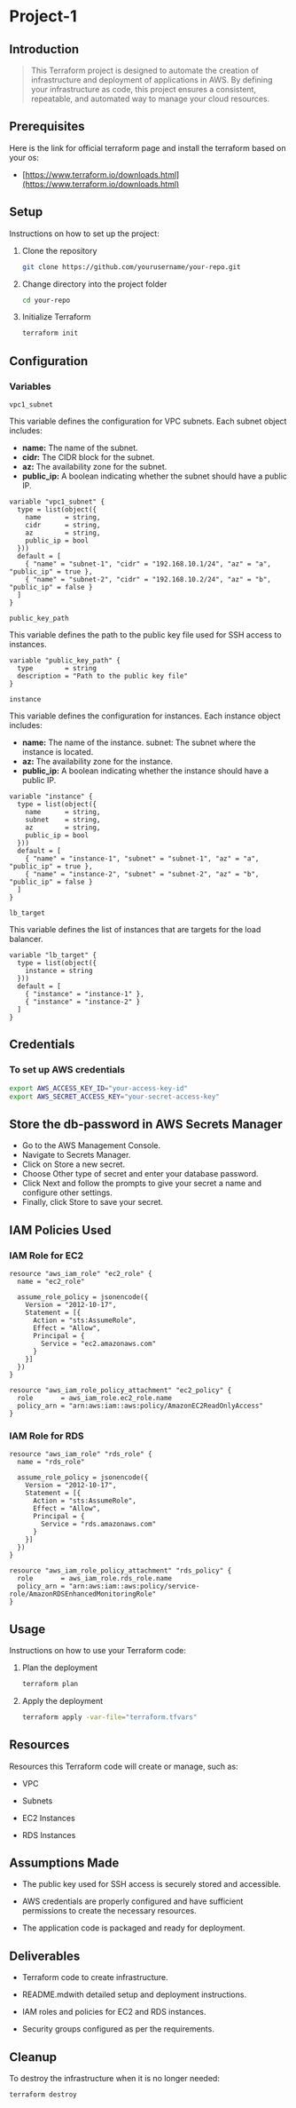 # Project-1

## Introduction

>This Terraform project is designed to automate the creation of infrastructure and deployment of applications in AWS. By defining your infrastructure as code, this project ensures a consistent, repeatable, and automated way to manage your cloud resources.

## Prerequisites

Here is the link for official terraform page and install the terraform based on your os:

- [https://www.terraform.io/downloads.html](https://www.terraform.io/downloads.html)

## Setup

Instructions on how to set up the project:

1. Clone the repository

   ```sh
   git clone https://github.com/yourusername/your-repo.git
2. Change directory into the project folder

   ```sh
   cd your-repo
3. Initialize Terraform

    ```sh
    terraform init
    ```

## Configuration

### Variables

` vpc1_subnet `

This variable defines the configuration for VPC subnets. Each subnet object includes:

- **name:** The name of the subnet.
- **cidr:** The CIDR block for the subnet.
- **az:** The availability zone for the subnet.
- **public_ip:** A boolean indicating whether the subnet should have a public IP.

```Hcl
variable "vpc1_subnet" {
  type = list(object({
    name      = string,
    cidr      = string,
    az        = string,
    public_ip = bool
  }))
  default = [
    { "name" = "subnet-1", "cidr" = "192.168.10.1/24", "az" = "a", "public_ip" = true },
    { "name" = "subnet-2", "cidr" = "192.168.10.2/24", "az" = "b", "public_ip" = false }
  ]
}
```

`public_key_path`

This variable defines the path to the public key file used for SSH access to instances.

```Hcl
variable "public_key_path" {
  type        = string
  description = "Path to the public key file"
}
```

`instance`

This variable defines the configuration for instances. Each instance object includes:

- **name:** The name of the instance.
subnet: The subnet where the instance is located.
- **az:** The availability zone for the instance.
- **public_ip:** A boolean indicating whether the instance should have a public IP.

```Hcl
variable "instance" {
  type = list(object({
    name      = string,
    subnet    = string,
    az        = string,
    public_ip = bool
  }))
  default = [
    { "name" = "instance-1", "subnet" = "subnet-1", "az" = "a", "public_ip" = true },
    { "name" = "instance-2", "subnet" = "subnet-2", "az" = "b", "public_ip" = false }
  ]
}
```

`lb_target`

This variable defines the list of instances that are targets for the load balancer.

```Hcl
variable "lb_target" {
  type = list(object({
    instance = string
  }))
  default = [
    { "instance" = "instance-1" },
    { "instance" = "instance-2" }
  ]
}
```

## Credentials

### To set up AWS credentials

```sh
export AWS_ACCESS_KEY_ID="your-access-key-id"
export AWS_SECRET_ACCESS_KEY="your-secret-access-key"
```

## Store the db-password in AWS Secrets Manager

- Go to the AWS Management Console.
- Navigate to Secrets Manager.
- Click on Store a new secret.
- Choose Other type of secret and enter your database password.
- Click Next and follow the prompts to give your secret a name and configure other settings.
- Finally, click Store to save your secret.

## IAM Policies Used

### IAM Role for EC2

```Hcl
resource "aws_iam_role" "ec2_role" {
  name = "ec2_role"
  
  assume_role_policy = jsonencode({
    Version = "2012-10-17",
    Statement = [{
      Action = "sts:AssumeRole",
      Effect = "Allow",
      Principal = {
        Service = "ec2.amazonaws.com"
      }
    }]
  })
}

resource "aws_iam_role_policy_attachment" "ec2_policy" {
  role       = aws_iam_role.ec2_role.name
  policy_arn = "arn:aws:iam::aws:policy/AmazonEC2ReadOnlyAccess"
}
```

### IAM Role for RDS

```Hcl
resource "aws_iam_role" "rds_role" {
  name = "rds_role"
  
  assume_role_policy = jsonencode({
    Version = "2012-10-17",
    Statement = [{
      Action = "sts:AssumeRole",
      Effect = "Allow",
      Principal = {
        Service = "rds.amazonaws.com"
      }
    }]
  })
}

resource "aws_iam_role_policy_attachment" "rds_policy" {
  role       = aws_iam_role.rds_role.name
  policy_arn = "arn:aws:iam::aws:policy/service-role/AmazonRDSEnhancedMonitoringRole"
}
```

## Usage

Instructions on how to use your Terraform code:

1. Plan the deployment

    ```sh
    terraform plan
2. Apply the deployment

    ```sh
    terraform apply -var-file="terraform.tfvars"
    ```

## Resources

Resources this Terraform code will create or manage, such as:

- VPC

- Subnets

- EC2 Instances

- RDS Instances

## Assumptions Made

- The public key used for SSH access is securely stored and accessible.

- AWS credentials are properly configured and have sufficient permissions to create the necessary resources.

- The application code is packaged and ready for deployment.

## Deliverables

- Terraform code to create infrastructure.

- README.mdwith detailed setup and deployment instructions.

- IAM roles and policies for EC2 and RDS instances.

- Security groups configured as per the requirements.

## Cleanup

To destroy the infrastructure when it is no longer needed:

```sh
terraform destroy
```